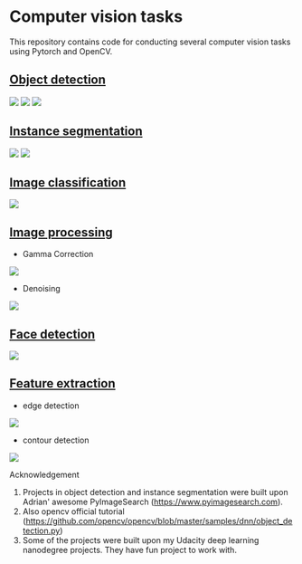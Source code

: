# Computer vision tasks
This repository contains code for conducting several computer vision tasks using Pytorch and OpenCV.

## [Object detection](https://github.com/shanminlin/image_processing/tree/master/object_detection)
<img src='object_detection/output_images/image_detection_0.jpg'>

<img src='object_detection/output_images/image_detection_1.jpg'>

<img src='object_detection/output_images/image_detection_2.jpg'>

## [Instance segmentation](https://github.com/shanminlin/image_processing/tree/master/instance_segmentation)
<img src='instance_segmentation/animation/car1_detection.gif'>

<img src='instance_segmentation/animation/car2_detection.gif'>

## [Image classification](https://github.com/shanminlin/image_processing/tree/master/image_classification)
<img src='image_classification/custom_dataset/pretrained_model/output_images/dog.png'>

## [Image processing](https://github.com/shanminlin/image_processing/tree/master/image_processing)
- Gamma Correction
<img src='image_processing/output_images/gamma_corrected 2.0.jpg'>

- Denoising
<img src='image_processing/denoise_cnn/output_images/denoised_image.png'>

## [Face detection](https://github.com/shanminlin/image_processing/tree/master/face_detection)
<img src='face_detection/output_images/face_detection.jpg'>

## [Feature extraction](https://github.com/shanminlin/image_processing/tree/master/feature_extraction)
- edge detection
<img src='feature_extraction/output_images/edges.png'>

- contour detection
<img src='feature_extraction/output_images/contours.png'>



Acknowledgement
1. Projects in object detection and instance segmentation were built upon Adrian' awesome PyImageSearch (https://www.pyimagesearch.com).
2. Also opencv official tutorial (https://github.com/opencv/opencv/blob/master/samples/dnn/object_detection.py)
3. Some of the projects were built upon my Udacity deep learning nanodegree projects. They have fun project to work with.
